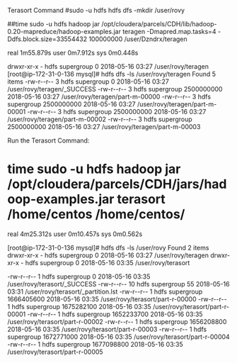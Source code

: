 Terasort Command
#sudo -u hdfs hdfs dfs -mkdir /user/rovy

##time sudo -u  hdfs hadoop jar  /opt/cloudera/parcels/CDH/lib/hadoop-0.20-mapreduce/hadoop-examples.jar teragen -Dmapred.map.tasks=4 -Ddfs.block.size=33554432 100000000 /user/Dzndrx/teragen

real    1m55.879s
user    0m7.912s
sys     0m0.448s

drwxr-xr-x   - hdfs supergroup          0 2018-05-16 03:27 /user/rovy/teragen
[root@ip-172-31-0-136 mysql]# hdfs dfs -ls /user/rovy/teragen
Found 5 items
-rw-r--r--   3 hdfs supergroup          0 2018-05-16 03:27 /user/rovy/teragen/_SUCCESS
-rw-r--r--   3 hdfs supergroup 2500000000 2018-05-16 03:27 /user/rovy/teragen/part-m-00000
-rw-r--r--   3 hdfs supergroup 2500000000 2018-05-16 03:27 /user/rovy/teragen/part-m-00001
-rw-r--r--   3 hdfs supergroup 2500000000 2018-05-16 03:27 /user/rovy/teragen/part-m-00002
-rw-r--r--   3 hdfs supergroup 2500000000 2018-05-16 03:27 /user/rovy/teragen/part-m-00003

Run the Terasort Command:
# time sudo -u hdfs hadoop jar /opt/cloudera/parcels/CDH/jars/hadoop-examples.jar terasort /home/centos /home/centos/

real    4m25.312s
user    0m10.457s
sys     0m0.562s

[root@ip-172-31-0-136 mysql]# hdfs dfs -ls /user/rovy
Found 2 items
drwxr-xr-x   - hdfs supergroup          0 2018-05-16 03:27 /user/rovy/teragen
drwxr-xr-x   - hdfs supergroup          0 2018-05-16 03:35 /user/rovy/terasort

-rw-r--r--   1 hdfs supergroup          0 2018-05-16 03:35 /user/rovy/terasort/_SUCCESS
-rw-r--r--  10 hdfs supergroup         55 2018-05-16 03:31 /user/rovy/terasort/_partition.lst
-rw-r--r--   1 hdfs supergroup 1666405600 2018-05-16 03:35 /user/rovy/terasort/part-r-00000
-rw-r--r--   1 hdfs supergroup 1675282100 2018-05-16 03:35 /user/rovy/terasort/part-r-00001
-rw-r--r--   1 hdfs supergroup 1652233700 2018-05-16 03:35 /user/rovy/terasort/part-r-00002
-rw-r--r--   1 hdfs supergroup 1656208800 2018-05-16 03:35 /user/rovy/terasort/part-r-00003
-rw-r--r--   1 hdfs supergroup 1672771000 2018-05-16 03:35 /user/rovy/terasort/part-r-00004
-rw-r--r--   1 hdfs supergroup 1677098800 2018-05-16 03:35 /user/rovy/terasort/part-r-00005